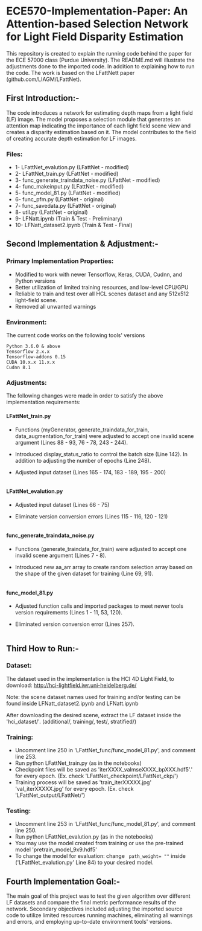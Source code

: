 # ECE570-Implementation-Paper: An Attention-based Selection Network for Light Field Disparity Estimation

This repository is created to explain the running code behind the paper for the ECE 57000 class (Purdue University). The README.md will illustrate the adjustments done to the imported code. In addition to explaining how to run the code. The work is based on the LFattNett paper (github.com/LIAGM/LFattNet).

## First Introduction:-
 
The code introduces a network for estimating depth maps from a light field (LF) image. The model proposes a selection module that generates an attention map indicating the importance of each light field scene view and creates a disparity estimation based on it. The model contributes to the field of creating accurate depth estimation for LF images.

### Files:
* 1- LFattNet_evalution.py (LFattNet - modified)
* 2- LFattNet_train.py (LFattNet - modified)
* 3- func_generate_traindata_noise.py (LFattNet - modified)
* 4- func_makeinput.py (LFattNet - modified)
* 5- func_model_81.py (LFattNet - modified)
* 6- func_pfm.py (LFattNet - original)
* 7- func_savedata.py (LFattNet - original)
* 8- util.py (LFattNet - original)
* 9- LFNatt.ipynb (Train & Test - Preliminary)
* 10- LFNatt_dataset2.ipynb (Train & Test - Final)

 
## Second Implementation & Adjustment:-

### Primary Implementation Properties:

* Modified to work with newer Tensorflow, Keras, CUDA, Cudnn, and Python versions
* Better utilization of limited training resources, and low-level CPU/GPU
* Reliable to train and test over all HCL scenes dataset and any 512x512 light-field scene.
* Removed all unwanted warnings

### Environment:
The current code works on the following tools' versions
```
Python 3.6.0 & above
Tensorflow 2.x.x
Tensorflow-addons 0.15
CUDA 10.x.x 11.x.x
Cudnn 8.1
```

### Adjustments:
The following changes were made in order to satisfy the above implementation requirements:

#### LFattNet_train.py

* Functions (myGenerator, generate_traindata_for_train, data_augmentation_for_train) were adjusted to accept one invalid scene argument (Lines 88 - 93, 76 - 78, 243 - 244).

* Introduced display_status_ratio to control the batch size (Line 142). In addition to adjusting the number of epochs (Line 248).

* Adjusted input dataset (Lines 165 - 174, 183 - 189, 195 - 200)

```
```

#### LFattNet_evalution.py

* Adjusted input dataset (Lines 66 - 75)

* Eliminate version conversion errors (Lines 115 - 116, 120 - 121)

```
```

#### func_generate_traindata_noise.py

* Functions (generate_traindata_for_train) were adjusted to accept one invalid scene argument (Lines 7 - 8).

* Introduced new aa_arr array to create random selection array based on the shape of the given dataset for training (Line 69, 91).

```
```

#### func_model_81.py

* Adjusted function calls and imported packages to meet newer tools version requirements (Lines 1 - 11, 53, 120).

* Eliminated version conversion error (Lines 257).

```
```

## Third How to Run:-

### Dataset:

The dataset used in the implementation is the HCI 4D Light Field, to download:
http://hci-lightfield.iwr.uni-heidelberg.de/

Note: the scene dataset names used for training and/or testing can be found inside LFNatt_dataset2.ipynb and LFNatt.ipynb

After downloading the desired scene, extract the LF dataset inside the 'hci_dataset/'. (additional/, training/, test/, stratified/)


### Training:
* Uncomment line 250 in 'LFattNet_func/func_model_81.py', and comment line 253.
* Run python LFattNet_train.py (as in the notebooks)
* Checkpoint files will be saved as 'iterXXXX_valmseXXXX_bpXXX.hdf5'.' for every epoch. (Ex. check 'LFattNet_checkpoint/LFattNet_ckp/')
* Training process will be saved as 'train_iterXXXXX.jpg' 'val_iterXXXXX.jpg' for every epoch. (Ex. check 'LFattNet_output/LFattNet/')

### Testing:
* Uncomment line 253 in 'LFattNet_func/func_model_81.py', and comment line 250.
* Run python LFattNet_evalution.py (as in the notebooks)
* You may use the model created from training or use the pre-trained model 'pretrain_model_9x9.hdf5'
* To change the model for evaluation: change ``` path_weight= ""``` inside ('LFattNet_evalution.py' Line 84) to your desired model.

## Fourth Implementation Goal:-

The main goal of this project was to test the given algorithm over different LF datasets and compare the final metric performance results of the network. Secondary objectives included adjusting the imported source code to utilize limited resources running machines, eliminating all warnings and errors, and employing up-to-date environment tools' versions.

